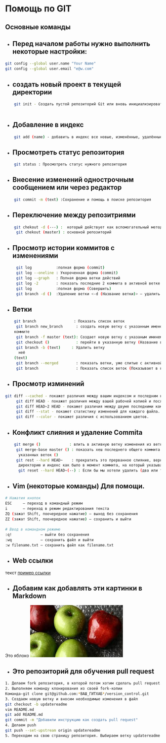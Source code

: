 # Помощь по GIT
## Основные команды
* ## Перед началом работы нужно выполнить некоторые настройки:
```sh
git config --global user.name "Your Name"
git config --global user.email "e@w.com"
```
* ## создать новый проект в текущей директории
```sh
    git init - Создать пустой репозиторий Git или вновь инициализировать 
    
```
* ## Добавление в индекс
```sh
    git add (name) - добавить в индекс все новые, изменённые, удалённые файлы из текущей  директории и её поддиректорий
```
* ## Просмотреть статус репозитория
```sh
    git status : Просмотреть статус нужного репозитория 
```
* ## Внесение изменений однострочным сообщением или через редактор
```sh
    git commit -m (text) :Сохранение и помощь в поиске репозитория
```
* ## Переключение между репозитриями
```sh
    git chekout -d (---) :  который действует как вспомогательный метод, позволяя создать новую ветку и сразу переключиться на нее
     git chekout (master) : основной репозиторий
```
* ## Просмотр истории коммитов с изменениями
```sh
     git log           :полная форма (commit)
     git log --oneline : Укороченная форма (commit)
     git log --graph   : Полная форма ветки действий
     git log -2        : показать последние 2 коммита в активной ветке
     git log           :полная форма (Совершить)
     git branch -d ()  :Удаление ветки <-d (Название ветки)> – удалить ветку
```
* ## Ветки
```sh
    git branch                 : Показать список веток
     git branch new_branch      : создать новую ветку с указанным именем на текущем 
    коммите
     git branch -f master (text): Создает новую ветку с указаным иминем (Text)
     git checkout ()            : перейти в указанную ветку (Название ветки)
     git branch -b (text)     : Удалить ветку 
      неё 
    (text)
     git branch --merged        : показать ветки, уже слитые с активной
     git branch                 : Показать список веток (Показывает в какой ветке)
```
* ## Просмотр изминений
```sh
git diff --cached - покажет различия между вашим индексом и последним коммитом.
     git diff HEAD - покажет различия между вашей рабочей копией и последним коммитом.
     git diff HEAD~2 HEAD - покажет различия между двумя последними коммитами.
     git diff --stat - покажет статистику изменений для каждого файла.
     git diff --color - покажет различия с использованием цветов.
```
* ## Конфликт слияния и удаление Commita
```sh
    git merge ()             : влить в активную ветку изменения из ветки ()
     git merge-base master () : показать хеш последнего общего коммита для двух 
      указанных веток ()
     git rest --hard HEAD~    : прекратить это прерванное слияние, вернуть рабочую 
      директорию и индекс как было в момент коммита, на который указывает HEAD
      git reset --hard HEAD~(--) : Если бы мы хотели удалить (два или три и тд) последних коммита, то могли бы написать(HEAD~"2""3"и тд.)
```
* ## Vim (некоторые команды) Для помощи.
```sh
# Нажатия кнопок
ESC     — переход в командный режим
i       — переход в режим редактирования текста
ZQ (зажат Shift, поочередное нажатие) — выход без сохранения
ZZ (зажат Shift, поочередное нажатие) — сохранить и выйти

# Ввод в командном режиме
:q!             — выйти без сохранения
:wq             — сохранить файл и выйти
:w filename.txt — сохранить файл как filename.txt
```
* ## Web ссылки
текст [пример ссылки](http.example.com "Всплывающая подсказка")

* ## Добавим как добавлять  эти картинки в Markdown
Это яблоко
![Яблоко](apple.jpg)

* ## Это репозиторий для обучения pull request
```sh
1. Делаем fork репозитория, в которой потом хотим сделать pull request. Ищем кнопку Fork на странице репозитория https:------
2. Выполняем команду клонирования из своей fork-копии
Команда-git clone git@github.com:*ВАШ_ГИТХАБ*/version_control.git
3. Создаем новую ветку и вносим необходимые изменения в файл
git checkout -b updatereadme
vim README.md
git add README.md
git commit -m "Добавили инструкцию как создать pull request"
4. Делаем push
git push --set-upstream origin updatereadme
5. Переходим на свою страницу репозитория. Выбираем ветку updatereadme и жмем кнопку Compare & pull reques

```